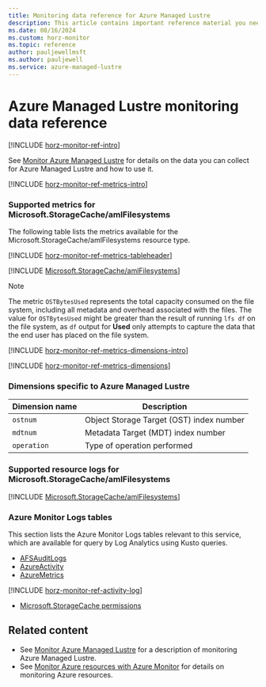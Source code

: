 ```yaml
---
title: Monitoring data reference for Azure Managed Lustre
description: This article contains important reference material you need when you monitor Azure Managed Lustre.
ms.date: 08/16/2024
ms.custom: horz-monitor
ms.topic: reference
author: pauljewellmsft
ms.author: pauljewell
ms.service: azure-managed-lustre
---
```


# Azure Managed Lustre monitoring data reference

[!INCLUDE [horz-monitor-ref-intro](~/reusable-content/ce-skilling/azure/includes/azure-monitor/horizontals/horz-monitor-ref-intro.md)]

See [Monitor Azure Managed Lustre](monitor-file-system.md) for details on the data you can collect for Azure Managed Lustre and how to use it.

[!INCLUDE [horz-monitor-ref-metrics-intro](~/reusable-content/ce-skilling/azure/includes/azure-monitor/horizontals/horz-monitor-ref-metrics-intro.md)]

### Supported metrics for Microsoft.StorageCache/amlFilesystems

The following table lists the metrics available for the Microsoft.StorageCache/amlFilesystems resource type.

[!INCLUDE [horz-monitor-ref-metrics-tableheader](~/reusable-content/ce-skilling/azure/includes/azure-monitor/horizontals/horz-monitor-ref-metrics-tableheader.md)]

[!INCLUDE [Microsoft.StorageCache/amlFilesystems](~/reusable-content/ce-skilling/azure/includes/azure-monitor/reference/metrics/microsoft-storagecache-amlfilesystems-metrics-include.md)]

> [!NOTE]
> The metric `OSTBytesUsed` represents the total capacity consumed on the file system, including all metadata and overhead associated with the files. The value for `OSTBytesUsed` might be greater than the result of running `lfs df` on the file system, as `df` output for **Used** only attempts to capture the data that the end user has placed on the file system.

[!INCLUDE [horz-monitor-ref-metrics-dimensions-intro](~/reusable-content/ce-skilling/azure/includes/azure-monitor/horizontals/horz-monitor-ref-metrics-dimensions-intro.md)]

[!INCLUDE [horz-monitor-ref-metrics-dimensions](~/reusable-content/ce-skilling/azure/includes/azure-monitor/horizontals/horz-monitor-ref-metrics-dimensions.md)]

### Dimensions specific to Azure Managed Lustre

| Dimension name | Description |
| --- | --- |
| `ostnum` | Object Storage Target (OST) index number |
| `mdtnum` | Metadata Target (MDT) index number |
| `operation` | Type of operation performed |

### Supported resource logs for Microsoft.StorageCache/amlFilesystems

[!INCLUDE [Microsoft.StorageCache/amlFilesystems](~/reusable-content/ce-skilling/azure/includes/azure-monitor/reference/logs/microsoft-storagecache-amlfilesystems-logs-include.md)]

### Azure Monitor Logs tables

This section lists the Azure Monitor Logs tables relevant to this service, which are available for query by Log Analytics using Kusto queries.

- [AFSAuditLogs](/azure/azure-monitor/reference/tables/AFSAuditLogs)
- [AzureActivity](/azure/azure-monitor/reference/tables/azureactivity)
- [AzureMetrics](/azure/azure-monitor/reference/tables/azuremetrics)

[!INCLUDE [horz-monitor-ref-activity-log](~/reusable-content/ce-skilling/azure/includes/azure-monitor/horizontals/horz-monitor-ref-activity-log.md)]

- [Microsoft.StorageCache permissions](/azure/role-based-access-control/permissions/storage#microsoftstoragecache)

## Related content

- See [Monitor Azure Managed Lustre](monitor-file-system.md) for a description of monitoring Azure Managed Lustre.
- See [Monitor Azure resources with Azure Monitor](/azure/azure-monitor/essentials/monitor-azure-resource) for details on monitoring Azure resources.

